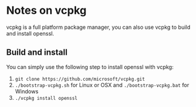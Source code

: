 Notes on vcpkg
==============================

vcpkg is a full platform package manager, you can also use vcpkg to
build and install openssl.

Build and install
-------------------

You can simply use the following step to install openssl with vcpkg:

 1. `git clone https://github.com/microsoft/vcpkg.git`
 2. `./bootstrap-vcpkg.sh` for Linux or OSX and `./bootstrap-vcpkg.bat` for Windows
 3. `./vcpkg install openssl`
